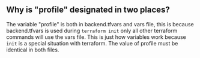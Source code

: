## Why is "profile" designated in two places?

The variable "profile" is both in backend.tfvars and vars file, this is because backend.tfvars is used during `terraform init` only
all other terraform commands will use the vars file. This is just how variables work because `init` is a special situation
with terraform. The value of profile must be identical in both files.